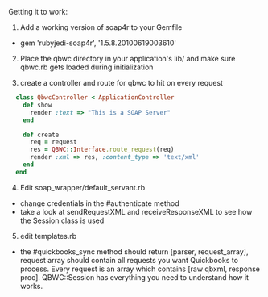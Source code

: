 Getting it to work:

1. Add a working version of soap4r to your Gemfile

  * gem 'rubyjedi-soap4r', '1.5.8.20100619003610'

2. Place the qbwc directory in your application's lib/ and make sure qbwc.rb gets loaded
during initialization

3. create a controller and route for qbwc to hit on every request

  ```ruby  
    class QbwcController < ApplicationController
      def show
        render :text => "This is a SOAP Server"
      end

      def create
        req = request
        res = QBWC::Interface.route_request(req)
        render :xml => res, :content_type => 'text/xml'
      end
    end
  ```

4. Edit soap_wrapper/default_servant.rb
  *  change credentials in the #authenticate method
  *  take a look at sendRequestXML and receiveResponseXML to see how the Session class is used

5. edit templates.rb
  *  the #quickbooks_sync method should return [parser, request_array], request
     array should contain all requests you want Quickbooks to process. Every
     request is an array which contains [raw qbxml, response proc]. QBWC::Session
     has everything you need to understand how it works.
